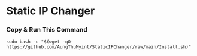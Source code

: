 # Static IP Changer

### Copy & Run This Command
```shell
sudo bash -c "$(wget -qO- https://github.com/AungThuMyint/StaticIPChanger/raw/main/Install.sh)"
```

